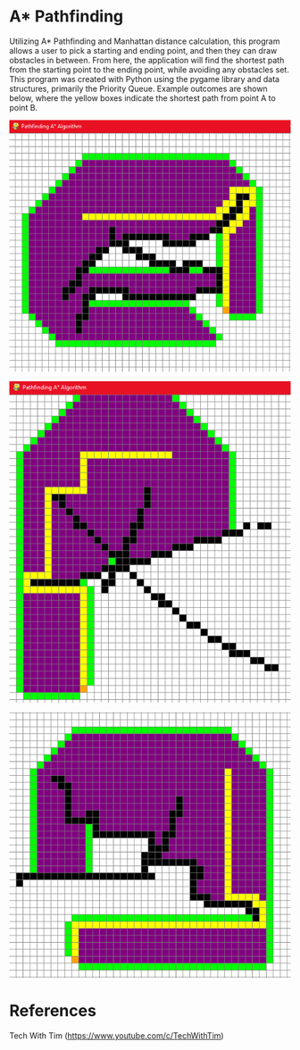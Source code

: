 # A* Pathfinding

Utilizing A* Pathfinding and Manhattan distance calculation, this program allows a user to pick a starting and ending point, and then they can draw obstacles in between. From here, the application will find the shortest path from the starting point to the ending point, while avoiding any obstacles set. This program was created with Python using the pygame library and data structures, primarily the Priority Queue. Example outcomes are shown below, where the yellow boxes indicate the shortest path from point A to point B.

![My Image](path1.PNG)

![My Image](path2.PNG)

![My Image](path3.PNG)

# References
Tech With Tim (https://www.youtube.com/c/TechWithTim)
